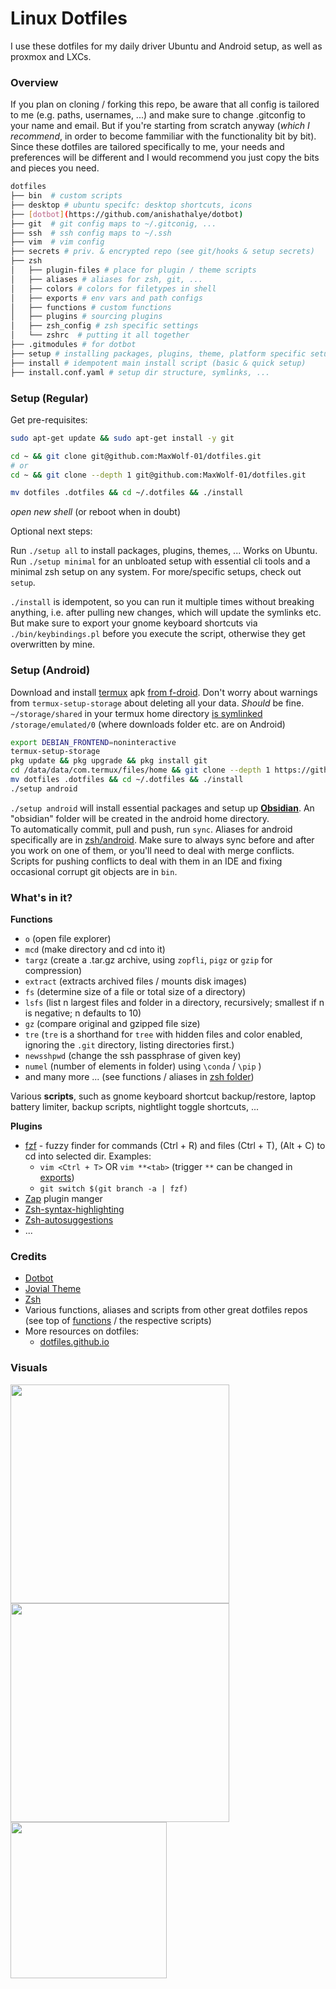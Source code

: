 # Linux Dotfiles

I use these dotfiles for my daily driver Ubuntu and Android setup, as well as proxmox and LXCs.

### Overview

If you plan on cloning / forking this repo, be aware that all config is tailored to me (e.g. paths, usernames, ...) and make sure to change .gitconfig to your name and email.
But if you're starting from scratch anyway (_which I recommend_, in order to become fammiliar with the functionality bit
by bit).
Since these dotfiles are tailored specifically to me, your needs and preferences will be different and I would recommend you just copy the bits and pieces you need.

```bash
dotfiles
├── bin  # custom scripts
├── desktop # ubuntu specifc: desktop shortcuts, icons
├── [dotbot](https://github.com/anishathalye/dotbot)
├── git  # git config maps to ~/.gitconig, ...
├── ssh  # ssh config maps to ~/.ssh
├── vim  # vim config
├── secrets # priv. & encrypted repo (see git/hooks & setup secrets)
├── zsh
│   ├── plugin-files # place for plugin / theme scripts
│   ├── aliases # aliases for zsh, git, ...
│   ├── colors # colors for filetypes in shell
│   ├── exports # env vars and path configs
│   ├── functions # custom functions
│   ├── plugins # sourcing plugins
│   ├── zsh_config # zsh specific settings
│   └── zshrc  # putting it all together
├── .gitmodules # for dotbot
├── setup # installing packages, plugins, theme, platform specific setups, ...
├── install # idempotent main install script (basic & quick setup)
├── install.conf.yaml # setup dir structure, symlinks, ...
```

### Setup (Regular)

Get pre-requisites:

```bash
sudo apt-get update && sudo apt-get install -y git
```

```bash
cd ~ && git clone git@github.com:MaxWolf-01/dotfiles.git
# or
cd ~ && git clone --depth 1 git@github.com:MaxWolf-01/dotfiles.git
```

```bash
mv dotfiles .dotfiles && cd ~/.dotfiles && ./install
```

*open new shell* (or reboot when in doubt)

Optional next steps:

Run ``./setup all`` to install packages, plugins, themes, ...
Works on Ubuntu.
Run ``./setup minimal`` for an unbloated setup with essential cli tools and a minimal zsh setup on any system.
For more/specific setups, check out `setup`.

```./install``` is idempotent, so you can run it multiple times without breaking anything, i.e. after pulling new
changes, which will update the symlinks etc.
But make sure to export your gnome keyboard shortcuts via `./bin/keybindings.pl` before you execute the script,
otherwise they
get overwritten by mine.

### Setup (Android)

Download and install [termux](https://github.com/termux/termux-app#github)
apk [from f-droid](https://f-droid.org/en/packages/com.termux/).
Don't worry about warnings from `termux-setup-storage` about deleting all your data. *Should* be fine.  
``~/storage/shared`` in your termux home
directory [is symlinked](https://android.stackexchange.com/a/185949) ``/storage/emulated/0`` (where downloads folder
etc. are on Android)

```bash
export DEBIAN_FRONTEND=noninteractive
termux-setup-storage
pkg update && pkg upgrade && pkg install git
cd /data/data/com.termux/files/home && git clone --depth 1 https://github.com/MaxWolf-01/dotfiles.git
mv dotfiles .dotfiles && cd ~/.dotfiles && ./install
./setup android
```

``./setup android`` will install essential packages and setup up [**Obsidian**](https://obsidian.md/).
An "obsidian" folder will be created in the android home directory.  
To automatically commit, pull and push, run ``sync``.
Aliases for android specifically are in [zsh/android](https://github.com/MaxWolf-01/dotfiles/tree/master/zsh/android).
Make sure to always sync before and after you work on one of them, or you'll need to deal with merge conflicts.
Scripts for pushing conflicts to deal with them in an IDE and fixing occasional corrupt git objects are in `bin`.

### What's in it?

**Functions**

- ``o`` (open file explorer)
- ``mcd`` (make directory and cd into it)
- ``targz`` (create a .tar.gz archive, using `zopfli`, `pigz` or `gzip` for compression)
- ``extract`` (extracts archived files / mounts disk images)
- ``fs`` (determine size of a file or total size of a directory)
- ``lsfs`` (list n largest files and folder in a directory, recursively; smallest if n is negative; n defaults to 10)
- ``gz`` (compare original and gzipped file size)
- ``tre`` (`tre` is a shorthand for `tree` with hidden files and color enabled, ignoring the `.git` directory, listing
  directories first.)
- ``newsshpwd`` (change the ssh passphrase of given key)
- ``numel`` (number of elements in folder)
  using `\conda` / `\pip` )
- and many more ... (see functions / aliases in [zsh folder](https://github.com/MaxWolf-01/dotfiles/tree/master/zsh))

Various **scripts**, such as gnome keyboard shortcut backup/restore, laptop battery limiter, backup scripts, nightlight
toggle shortcuts, ...

**Plugins**

- [fzf](https://github.com/junegunn/fzf) - fuzzy finder for commands (Ctrl + R) and files (Ctrl + T), (Alt + C) to cd
  into selected dir. Examples:
    - ``vim <Ctrl + T>`` OR ``vim **<tab>`` (trigger `**` can be changed
      in [exports](https://github.com/MaxWolf-01/dotfiles/blob/master/zsh/exports))
    - ``git switch $(git branch -a | fzf)``
- [Zap](https://github.com/zap-zsh/zap) plugin manger
- [Zsh-syntax-highlighting](https://github.com/zsh-users/zsh-syntax-highlighting)
- [Zsh-autosuggestions](https://github.com/zsh-users/zsh-autosuggestions)
- ...

### Credits

- [Dotbot](https://github.com/anishathalye/dotbot/tree/da928a4c6b65148bfda3138674da1730c143f396)
- [Jovial Theme](https://github.com/zthxxx/jovial)
- [Zsh](https://www.zsh.org/)
- Various functions, aliases and scripts from other great dotfiles repos (see top
  of [functions](https://github.com/MaxWolf-01/dotfiles/blob/master/zsh/functions) / the respective scripts)
- More resources on dotfiles:
    - [dotfiles.github.io](https://dotfiles.github.io/)

### Visuals

<img src="https://github-production-user-asset-6210df.s3.amazonaws.com/69987866/281566583-dbcb2895-8ae7-4ed0-9a7a-b31ae9e71a26.png" width="350">
<img src="https://user-images.githubusercontent.com/69987866/222906712-a760aab9-39dc-40aa-91e2-dd5e89290749.png" width="350">
<img src="https://github.com/MaxWolf-01/dotfiles/assets/69987866/54ade9f2-239f-427a-9888-d8469d0e3134" width="250">
